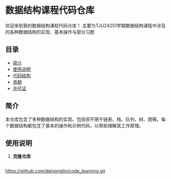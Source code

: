 # 数据结构课程代码仓库

欢迎来到我的数据结构课程代码仓库！
主要为TJU24251学期数据结构课程中涉及的各种数据结构的实现、基本操作与部分习题

## 目录

- [简介](#简介)
- [使用说明](#使用说明)
- [代码结构](#代码结构)
- [贡献](#贡献)
- [许可证](#许可证)

## 简介

本仓库包含了多种数据结构的实现，包括但不限于链表、栈、队列、树、图等。每个数据结构都包含了基本的操作和示例代码，以帮助理解其工作原理。

## 使用说明

1. **克隆仓库**

   ```bash
https://github.com/daiyonglin/code_learning.git
